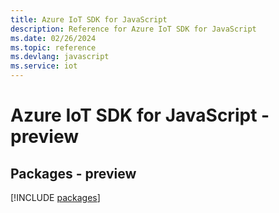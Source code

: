 ```yaml
---
title: Azure IoT SDK for JavaScript
description: Reference for Azure IoT SDK for JavaScript
ms.date: 02/26/2024
ms.topic: reference
ms.devlang: javascript
ms.service: iot
---
```

# Azure IoT SDK for JavaScript - preview
## Packages - preview
[!INCLUDE [packages](iot-index.md)]